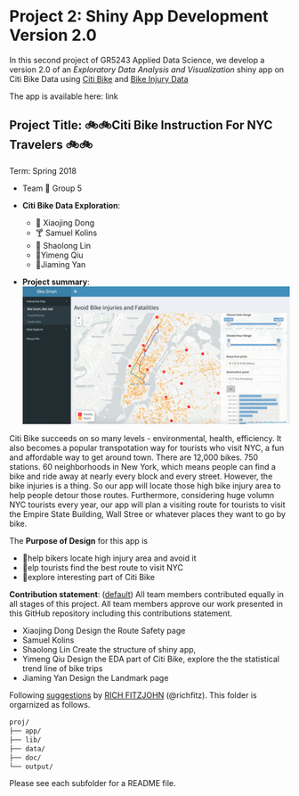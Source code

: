 # Project 2: Shiny App Development Version 2.0


In this second project of GR5243 Applied Data Science, we develop a version 2.0 of an *Exploratory Data Analysis and Visualization* shiny app on Citi Bike Data using [Citi Bike](https://data.cityofnewyork.us/NYC-BigApps/Citi-Bike-System-Data/vsnr-94wk) and [Bike Injury Data](http://www.nyc.gov/html/dot/html/about/vz_datafeeds.shtml)

The app is available here: link

## Project Title:   :bike::bike:Citi Bike Instruction For NYC Travelers :bike::bike:
Term: Spring 2018

+ Team :bicyclist: Group 5 
+ **Citi Bike Data Exploration**: 
	+ :beers: Xiaojing Dong
	+ :cocktail: Samuel Kolins
	+ :beer: Shaolong Lin
	+ :tea:Yimeng Qiu
	+ :tropical_drink:Jiaming Yan

+ **Project summary**: 
![image](figs/screenshot.png)

Citi Bike succeeds on so many levels - environmental, health, efficiency. It also becomes a popular transpotation way for tourists who visit NYC, a fun and affordable way to get around town. There are 12,000 bikes. 750 stations. 60 neighborhoods in New York, which means people can find a bike and ride away at nearly every block and every street. However, the bike injuries is a thing. So our app will locate those high bike injury area to help people detour those routes. Furthermore, considering huge volumn NYC tourists every year, our app will plan a visiting route for tourists to visit the Empire State Building, Wall Stree or whatever places they want to go by bike.

The **Purpose of Design** for this app is 
- :strawberry:help bikers locate high injury area and avoid it
- :watermelon:elp tourists find the best route to visit NYC
- :banana:explore interesting part of Citi Bike



**Contribution statement**: ([default](doc/a_note_on_contributions.md)) All team members contributed equally in all stages of this project. All team members approve our work presented in this GitHub repository including this contributions statement. 

+ Xiaojing Dong Design the Route Safety page
+ Samuel Kolins
+ Shaolong Lin Create the structure of shiny app, 
+ Yimeng Qiu Design the EDA part of Citi Bike, explore the the statistical trend line of bike trips 
+ Jiaming Yan Design the Landmark page 


Following [suggestions](http://nicercode.github.io/blog/2013-04-05-projects/) by [RICH FITZJOHN](http://nicercode.github.io/about/#Team) (@richfitz). This folder is orgarnized as follows.


```
proj/
├── app/
├── lib/
├── data/
├── doc/
└── output/
```

Please see each subfolder for a README file.

